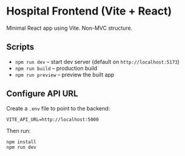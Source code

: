# Hospital Frontend (Vite + React)

Minimal React app using Vite. Non-MVC structure.

## Scripts

- `npm run dev` – start dev server (default on `http://localhost:5173`)
- `npm run build` – production build
- `npm run preview` – preview the built app

## Configure API URL

Create a `.env` file to point to the backend:

```
VITE_API_URL=http://localhost:5000
```

Then run:

```
npm install
npm run dev
```